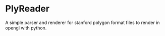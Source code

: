 # PlyReader
A simple parser and renderer for stanford polygon format files to render in opengl with python.
